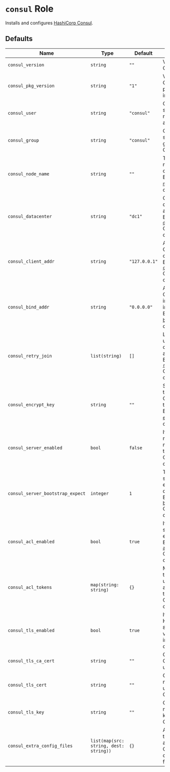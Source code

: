 # `consul` Role

Installs and configures [HashiCorp Consul](https://www.consul.io/).

## Defaults

| Name                             | Type                                   | Default       | Description                                                                                                                                                                                            |
| -------------------------------- | -------------------------------------- | ------------- | ------------------------------------------------------------------------------------------------------------------------------------------------------------------------------------------------------ |
| `consul_version`                 | `string`                               | `""`          | Version of Consul to install.                                                                                                                                                                          |
| `consul_pkg_version`             | `string`                               | `"1"`         | Version of the Consul Linux package to install.                                                                                                                                                        |
| `consul_user`                    | `string`                               | `"consul"`    | Operating system user to run the Consul agent.                                                                                                                                                         |
| `consul_group`                   | `string`                               | `"consul"`    | Operating system user group to run the Consul agent.                                                                                                                                                   |
| `consul_node_name`               | `string`                               | `""`          | The name of this node in the cluster. Equivalent to the [`node_name`](https://developer.hashicorp.com/consul/docs/agent/config/config-files#node_name) Consul configuration.                           |
| `consul_datacenter`              | `string`                               | `"dc1"`       | Consul datacenter this agent is running. Equivalent to the [`datacenter`](https://developer.hashicorp.com/consul/docs/agent/config/config-files#datacenter) Consul configuration.                      |
| `consul_client_addr`             | `string`                               | `"127.0.0.1"` | Address used by Consul to bind client interfaces. Equivalent to the [`client_addr`](https://developer.hashicorp.com/consul/docs/agent/config/config-files#client_addr) Consul configuration.           |
| `consul_bind_addr`               | `string`                               | `"0.0.0.0"`   | Address used by Consul to bind internal interfaces. Equivalent to the [`bind_addr`](https://developer.hashicorp.com/consul/docs/agent/config/config-files#bind_addr) Consul configuration.             |
| `consul_retry_join`              | `list(string)`                         | `[]`          | List of strings used to find other Consul agents. Equivalent to the [`retry_join`](https://developer.hashicorp.com/consul/docs/agent/config/config-files#retry_join) Consul configuration.             |
| `consul_encrypt_key`             | `string`                               | `""`          | Secret key used to encrypt Consul network traffic. Equivalent to the [`encrypt`](https://developer.hashicorp.com/consul/docs/agent/config/config-files#encrypt) Consul configuration.                  |
| `consul_server_enabled`          | `bool`                                 | `false`       | If `true` the agent runs in server mode. Equivalent to the [`server`](https://developer.hashicorp.com/consul/docs/agent/config/config-files#server-1) Consul configuration.                            |
| `consul_server_bootstrap_expect` | `integer`                              | `1`           | The number of servers expected in the datacenter. Equivalent to the [`bootstrap_expect`](https://developer.hashicorp.com/consul/docs/agent/config/config-files#bootstrap_expect) Consul configuration. |
| `consul_acl_enabled`             | `bool`                                 | `true`        | If `true` the ACL system is enabled. Equivalent to the [`acl.enabled`](https://developer.hashicorp.com/consul/docs/agent/config/config-files#acl_enabled) Consul configuration.                        |
| `consul_acl_tokens`              | `map(string: string)`                  | `{}`          | Map of ACL tokens to be used by the agent. Equivalent to the [`acl.tokens`](https://developer.hashicorp.com/consul/docs/agent/config/config-files#acl_tokens) Consul configuration.                    |
| `consul_tls_enabled`             | `bool`                                 | `true`        | If `true` enables HTTPS on port `8501` and verification for incoming and outgoing traffic.                                                                                                             |
| `consul_tls_ca_cert`             | `string`                               | `""`          | Contents of the CA certificate used for mTLS.                                                                                                                                                          |
| `consul_tls_cert`                | `string`                               | `""`          | Contents of the mTLS certificate used by the Consul agent.                                                                                                                                             |
| `consul_tls_key`                 | `string`                               | `""`          | Contents of the mTLS certificate key used by the Consul agent.                                                                                                                                         |
| `consul_extra_config_files`      | `list(map(src: string, dest: string))` | `{}`          | Additional templates that are rendered as Consul configuration files.                                                                                                                                  |

